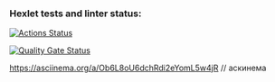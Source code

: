 ### Hexlet tests and linter status:
[![Actions Status](https://github.com/Valya2006/frontend-project-44/actions/workflows/hexlet-check.yml/badge.svg)](https://github.com/Valya2006/frontend-project-44/actions)

[![Quality Gate Status](https://sonarcloud.io/api/project_badges/measure?project=Valya2006_frontend-project-44&metric=alert_status)](https://sonarcloud.io/summary/new_code?id=Valya2006_frontend-project-44)

https://asciinema.org/a/Ob6L8oU6dchRdi2eYomL5w4jR // acкинема